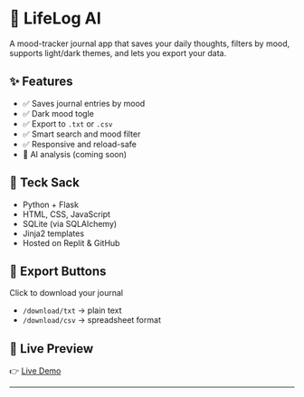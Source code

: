 # 🧠 LifeLog AI

A mood-tracker journal app that saves your daily thoughts, filters by mood, supports light/dark themes, and lets you export your data.

## ✨ Features

- ✅ Saves journal entries by mood
- ✅ Dark mood togle
- ✅ Export to `.txt` or `.csv`
- ✅ Smart search and mood filter
- ✅ Responsive and reload-safe
- 🚧 AI analysis (coming soon)

## 🔧 Teck Sack

- Python + Flask
- HTML, CSS, JavaScript
- SQLite (via SQLAlchemy)
- Jinja2 templates
- Hosted on Replit & GitHub

## 📁 Export Buttons

Click to download your journal
- `/download/txt` -> plain text
- `/download/csv` -> spreadsheet format

## 🔗 Live Preview

👉 [Live Demo](https://97cf1759-de0e-4000-a5ac-62a0060292a8-00-3dpqt5f2hivrh.worf.replit.dev/)


---